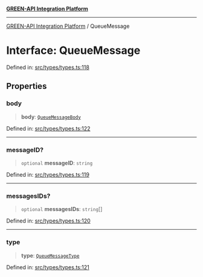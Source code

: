 [**GREEN-API Integration Platform**](../README.md)

***

[GREEN-API Integration Platform](../globals.md) / QueueMessage

# Interface: QueueMessage

Defined in: [src/types/types.ts:118](https://github.com/green-api/greenapi-integration/blob/62a96bf9bfbccb88022bc7b0859de19e8c48289f/src/types/types.ts#L118)

## Properties

### body

> **body**: [`QueueMessageBody`](../type-aliases/QueueMessageBody.md)

Defined in: [src/types/types.ts:122](https://github.com/green-api/greenapi-integration/blob/62a96bf9bfbccb88022bc7b0859de19e8c48289f/src/types/types.ts#L122)

***

### messageID?

> `optional` **messageID**: `string`

Defined in: [src/types/types.ts:119](https://github.com/green-api/greenapi-integration/blob/62a96bf9bfbccb88022bc7b0859de19e8c48289f/src/types/types.ts#L119)

***

### messagesIDs?

> `optional` **messagesIDs**: `string`[]

Defined in: [src/types/types.ts:120](https://github.com/green-api/greenapi-integration/blob/62a96bf9bfbccb88022bc7b0859de19e8c48289f/src/types/types.ts#L120)

***

### type

> **type**: [`QueueMessageType`](../type-aliases/QueueMessageType.md)

Defined in: [src/types/types.ts:121](https://github.com/green-api/greenapi-integration/blob/62a96bf9bfbccb88022bc7b0859de19e8c48289f/src/types/types.ts#L121)
